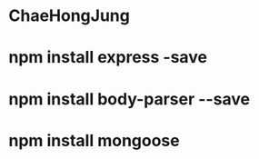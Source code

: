 # ChaeHongJung


# npm install express -save
# npm install body-parser --save
# npm install mongoose
